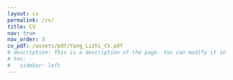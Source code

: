 ```yaml
---
layout: cv
permalink: /cv/
title: CV
nav: true
nav_order: 3
cv_pdf: /assets/pdf/Yang_Lizhi_CV.pdf
# description: This is a description of the page. You can modify it in '_pages/cv.md'. You can also change or remove the top pdf download button.
# toc:
#   sidebar: left
---
```

